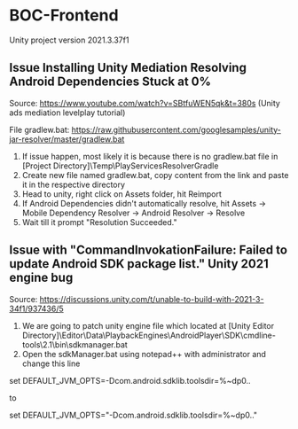# BOC-Frontend

Unity project version 2021.3.37f1

## Issue Installing Unity Mediation Resolving Android Dependencies Stuck at 0%

Source: https://www.youtube.com/watch?v=SBtfuWEN5qk&t=380s (Unity ads mediation levelplay tutorial)

File gradlew.bat: https://raw.githubusercontent.com/googlesamples/unity-jar-resolver/master/gradlew.bat

1. If issue happen, most likely it is because there is no gradlew.bat file in [Project Directory]\Temp\PlayServicesResolverGradle
2. Create new file named gradlew.bat, copy content from the link and paste it in the respective directory
3. Head to unity, right click on Assets folder, hit Reimport
4. If Android Dependencies didn't automatically resolve, hit Assets -> Mobile Dependency Resolver -> Android Resolver -> Resolve
5. Wait till it prompt "Resolution Succeeded."

## Issue with "CommandInvokationFailure: Failed to update Android SDK package list." Unity 2021 engine bug

Source: https://discussions.unity.com/t/unable-to-build-with-2021-3-34f1/937436/5

1. We are going to patch unity engine file which located at [Unity Editor Directory]\Editor\Data\PlaybackEngines\AndroidPlayer\SDK\cmdline-tools\2.1\bin\sdkmanager.bat
2. Open the sdkManager.bat using notepad++ with administrator and change this line

set DEFAULT_JVM_OPTS=-Dcom.android.sdklib.toolsdir=%~dp0\..

to

set DEFAULT_JVM_OPTS="-Dcom.android.sdklib.toolsdir=%~dp0\.."